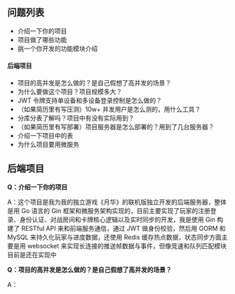 ## 问题列表
* 介绍一下你的项目
* 项目做了哪些功能
* 挑一个你开发的功能模块介绍

#### 后端项目
* 项目的高并发是怎么做的？是自己假想了高并发的场景？
* 为什么要做这个项目？项目规模多大？
* JWT 令牌支持单设备和多设备登录控制是怎么做的？
* （如果简历里有写压测）10w+ 并发用户是怎么测的，用什么工具？
* 分库分表了解吗？项目中有没有实际用到？
* （如果简历里有写部署）项目服务器是怎么部署的？用到了几台服务器？
* 介绍一下项目中的表
* 为什么项目要用微服务

## 后端项目
**Q：介绍一下你的项目**

A：这个项目是我为我的独立游戏《月华》的联机版独立开发的后端服务器，整体是用 Go 语言的 Gin 框架和微服务架构实现的，目前主要实现了玩家的注册登录、身份认证、对战房间和卡牌核心逻辑以及实时同步的开发，我是使用 Gin 构建了 RESTful API 来和前端服务通信，通过 JWT 做身份校验，然后用 GORM 和 MySQL 来持久化玩家与进度数据，还使用 Redis 缓存热点数据，状态同步方面主要是用 websocket 来实现长连接的推送帧数据与事件，但像竞速和队列匹配模块目前是还在实现中

**Q：项目的高并发是怎么做的？是自己假想了高并发的场景？**

A：